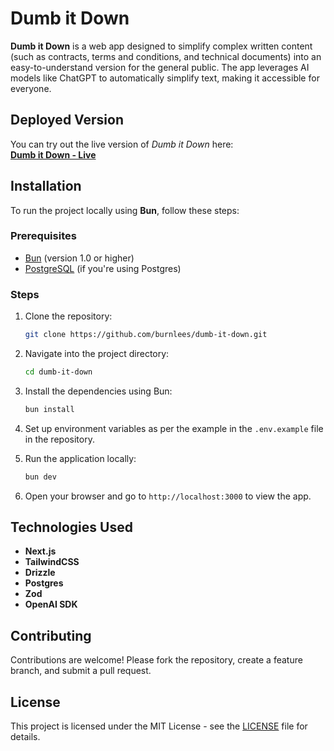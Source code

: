 # Dumb it Down

**Dumb it Down** is a web app designed to simplify complex written content (such as contracts, terms and conditions, and technical documents) into an easy-to-understand version for the general public. The app leverages AI models like ChatGPT to automatically simplify text, making it accessible for everyone.

## Deployed Version

You can try out the live version of _Dumb it Down_ here:  
[**Dumb it Down - Live**](https://dumb-it-down.vercel.app/)

## Installation

To run the project locally using **Bun**, follow these steps:

### Prerequisites

- [Bun](https://bun.sh/) (version 1.0 or higher)
- [PostgreSQL](https://www.postgresql.org/) (if you're using Postgres)

### Steps

1. Clone the repository:
    
    ```bash
    git clone https://github.com/burnlees/dumb-it-down.git
    ```
    
2. Navigate into the project directory:
    
    ```bash
    cd dumb-it-down
    ```
    
3. Install the dependencies using Bun:
    
    ```bash
    bun install
    ```
    
4. Set up environment variables as per the example in the `.env.example` file in the repository.
    
5. Run the application locally:
    
    ```bash
    bun dev
    ```
    
6. Open your browser and go to `http://localhost:3000` to view the app.
    

## Technologies Used

- **Next.js**
- **TailwindCSS**
- **Drizzle**
- **Postgres**
- **Zod**
- **OpenAI SDK**

## Contributing

Contributions are welcome! Please fork the repository, create a feature branch, and submit a pull request.

## License

This project is licensed under the MIT License - see the [LICENSE](https://chatgpt.com/c/LICENSE) file for details.

